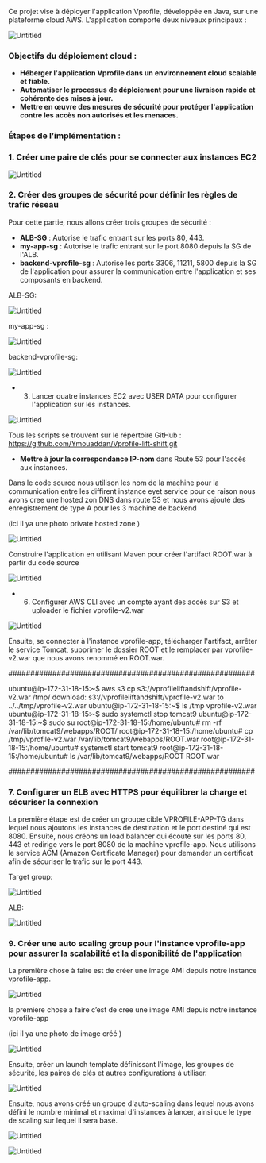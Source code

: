 Ce projet vise à déployer l'application Vprofile, développée en Java, sur une plateforme cloud AWS. L'application comporte deux niveaux principaux :

![Untitled](https://prod-files-secure.s3.us-west-2.amazonaws.com/13adfb3a-db8c-42bd-9f9c-1548801e3170/72ef51f0-aa43-45fe-89f7-5329844bff1d/Untitled.png)

### Objectifs du déploiement cloud :

- **Héberger l'application Vprofile dans un environnement cloud scalable et fiable.**
- **Automatiser le processus de déploiement pour une livraison rapide et cohérente des mises à jour.**
- **Mettre en œuvre des mesures de sécurité pour protéger l'application contre les accès non autorisés et les menaces.**

### Étapes de l’implémentation :

### 1. Créer une paire de clés pour se connecter aux instances EC2

![Untitled](https://prod-files-secure.s3.us-west-2.amazonaws.com/13adfb3a-db8c-42bd-9f9c-1548801e3170/1dd46321-50d8-4fbc-98c4-c400c02efd31/Untitled.png)

### 2. Créer des groupes de sécurité pour définir les règles de trafic réseau

Pour cette partie, nous allons créer trois groupes de sécurité :

- **ALB-SG** : Autorise le trafic entrant sur les ports 80, 443.
- **my-app-sg** : Autorise le trafic entrant sur le port 8080 depuis la SG de l'ALB.
- **backend-vprofile-sg** : Autorise les ports 3306, 11211, 5800 depuis la SG de l'application pour assurer la communication entre l'application et ses composants en backend.

ALB-SG:

![Untitled](https://prod-files-secure.s3.us-west-2.amazonaws.com/13adfb3a-db8c-42bd-9f9c-1548801e3170/adcd7c66-2bd9-49e0-a526-2b4784d75d91/Untitled.png)

my-app-sg : 

![Untitled](https://prod-files-secure.s3.us-west-2.amazonaws.com/13adfb3a-db8c-42bd-9f9c-1548801e3170/83829f28-f7ec-4dce-b15b-b3099b90f179/Untitled.png)

backend-vprofile-sg: 

![Untitled](https://prod-files-secure.s3.us-west-2.amazonaws.com/13adfb3a-db8c-42bd-9f9c-1548801e3170/6d85730c-1aa7-4be1-bf8a-bc0a866893de/Untitled.png)

- 3. Lancer quatre instances EC2 avec USER DATA pour configurer l'application sur les instances.

![Untitled](https://prod-files-secure.s3.us-west-2.amazonaws.com/13adfb3a-db8c-42bd-9f9c-1548801e3170/71b7045a-835f-4f3f-a225-b46939da2728/Untitled.png)

Tous les scripts se trouvent sur le répertoire GitHub : https://github.com/Ymouaddan/Vprofile-lift-shift.git

- **Mettre à jour la correspondance IP-nom** dans Route 53 pour l'accès aux instances.

Dans le code source nous utilison les nom de la machine pour la communication entre les diffirent instance eyet service pour ce raison nous avons cree une hosted zon DNS dans route 53 et nous avons ajouté des enregistrement de type A pour les 3 machine de backend 

(ici il ya une photo private hosted zone )

![Untitled](https://prod-files-secure.s3.us-west-2.amazonaws.com/13adfb3a-db8c-42bd-9f9c-1548801e3170/c280f93c-e034-4c81-b41f-938e09a35459/Untitled.png)

Construire l'application en utilisant Maven pour créer l'artifact ROOT.war à partir du code source

![Untitled](https://prod-files-secure.s3.us-west-2.amazonaws.com/13adfb3a-db8c-42bd-9f9c-1548801e3170/49678da5-f9fd-46f8-b25e-4a07ccabad9d/Untitled.png)

- 6. Configurer AWS CLI avec un compte ayant des accès sur S3 et uploader le fichier vprofile-v2.war

![Untitled](https://prod-files-secure.s3.us-west-2.amazonaws.com/13adfb3a-db8c-42bd-9f9c-1548801e3170/157603b9-545e-4bb0-868f-9ad978b5ba10/Untitled.png)

Ensuite, se connecter à l'instance vprofile-app, télécharger l'artifact, arrêter le service Tomcat, supprimer le dossier ROOT et le remplacer par vprofile-v2.war que nous avons renommé en ROOT.war.

########################################################

ubuntu@ip-172-31-18-15:~$ aws s3 cp s3://vprofileliftandshift/vprofile-v2.war /tmp/
download: s3://vprofileliftandshift/vprofile-v2.war to ../../tmp/vprofile-v2.war
ubuntu@ip-172-31-18-15:~$ ls /tmp
vprofile-v2.war
ubuntu@ip-172-31-18-15:~$ sudo systemctl stop tomcat9
ubuntu@ip-172-31-18-15:~$ sudo su
root@ip-172-31-18-15:/home/ubuntu# rm -rf /var/lib/tomcat9/webapps/ROOT/
root@ip-172-31-18-15:/home/ubuntu# cp /tmp/vprofile-v2.war /var/lib/tomcat9/webapps/ROOT.war
root@ip-172-31-18-15:/home/ubuntu# systemctl start tomcat9
root@ip-172-31-18-15:/home/ubuntu# ls /var/lib/tomcat9/webapps/ROOT
ROOT.war

########################################################

### 7. Configurer un ELB avec HTTPS pour équilibrer la charge et sécuriser la connexion

La première étape est de créer un groupe cible VPROFILE-APP-TG dans lequel nous ajoutons les instances de destination et le port destiné qui est 8080. Ensuite, nous créons un load balancer qui écoute sur les ports 80, 443 et redirige vers le port 8080 de la machine vprofile-app. Nous utilisons le service ACM (Amazon Certificate Manager) pour demander un certificat afin de sécuriser le trafic sur le port 443.

Target group:

![Untitled](https://prod-files-secure.s3.us-west-2.amazonaws.com/13adfb3a-db8c-42bd-9f9c-1548801e3170/54ffd88a-2110-4497-b0ce-6edbcb961335/Untitled.png)

ALB:

![Untitled](https://prod-files-secure.s3.us-west-2.amazonaws.com/13adfb3a-db8c-42bd-9f9c-1548801e3170/a1b5168f-ec09-42a3-8c10-88b9cba25a88/Untitled.png)

### 9. Créer une auto scaling group pour l'instance vprofile-app pour assurer la scalabilité et la disponibilité de l'application

La première chose à faire est de créer une image AMI depuis notre instance vprofile-app.

![Untitled](https://prod-files-secure.s3.us-west-2.amazonaws.com/13adfb3a-db8c-42bd-9f9c-1548801e3170/8131d610-221a-410f-8ce7-fb292482be09/Untitled.png)

la premiere chose a faire c’est de cree une image AMI depuis notre instance vprofile-app

(ici il ya une photo de image créé  )

![Untitled](https://prod-files-secure.s3.us-west-2.amazonaws.com/13adfb3a-db8c-42bd-9f9c-1548801e3170/38be85f7-5e60-4090-948d-a5b312a3e6ad/Untitled.png)

Ensuite, créer un launch template définissant l'image, les groupes de sécurité, les paires de clés et autres configurations à utiliser.

![Untitled](https://prod-files-secure.s3.us-west-2.amazonaws.com/13adfb3a-db8c-42bd-9f9c-1548801e3170/68723667-a290-4b0b-ae5d-38c2551a29e3/Untitled.png)

Ensuite, nous avons créé un groupe d'auto-scaling dans lequel nous avons défini le nombre minimal et maximal d'instances à lancer, ainsi que le type de scaling sur lequel il sera basé.

![Untitled](https://prod-files-secure.s3.us-west-2.amazonaws.com/13adfb3a-db8c-42bd-9f9c-1548801e3170/19c75780-20cd-4b80-94b8-a5f5b4d08f22/Untitled.png)

![Untitled](https://prod-files-secure.s3.us-west-2.amazonaws.com/13adfb3a-db8c-42bd-9f9c-1548801e3170/eeb06975-1cf2-4674-ac38-1a95a8a813cc/Untitled.png)
